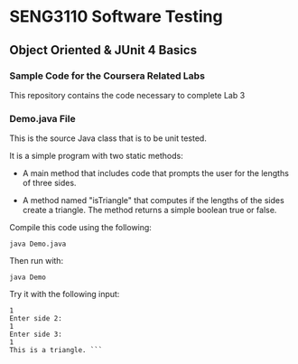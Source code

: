 # SENG3110 Software Testing

## Object Oriented & JUnit 4 Basics

### Sample Code for the Coursera Related Labs

This repository contains the code necessary to complete Lab 3

### Demo.java File

This is the source Java class that is to be unit tested.

It is a simple program with two static methods:

- A main method that includes code that prompts the user for the lengths of three sides.  

- A method named "isTriangle" that computes if the lengths of the sides create a triangle.  The method returns a simple boolean true or false.

Compile this code using the following:

``` java Demo.java ```

Then run with:

``` java Demo ```

Try it with the following input:

```  Enter side 1:
1
Enter side 2:
1
Enter side 3:
1
This is a triangle. ```
